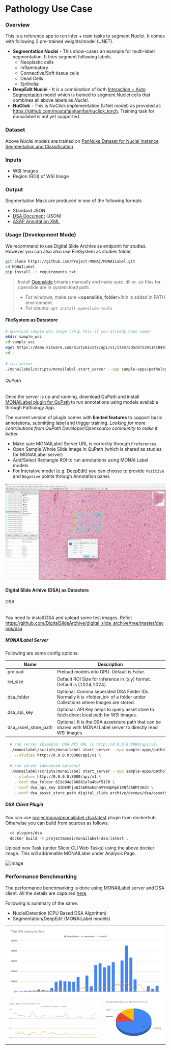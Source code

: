 # Pathology Use Case

### Overview

This is a reference app to run infer + train tasks to segment Nuclei. It comes with following 2 pre-trained
weights/model (UNET).

- **Segmentation Nuclei** - This show-cases an example for multi-label segmentation. It tries segment following labels.
    - Neoplastic cells
    - Inflammatory
    - Connective/Soft tissue cells
    - Dead Cells
    - Epithelial
- **DeepEdit Nuclei** - It is a combination of
  both [Interaction + Auto Segmentation](https://github.com/Project-MONAI/MONAILabel/wiki/DeepEdit) model which is
  trained to segment Nuclei cells that combines all above labels as *Nuclei*.
- **NuClick** - This is NuClick implementation (UNet model) as provided at: https://github.com/mostafajahanifar/nuclick_torch.  Training task for monailabel is not yet supported.

### Dataset

Above _Nuclei_ models are trained
on [PanNuke Dataset for Nuclei Instance Segmentation and Classification](https://warwick.ac.uk/fac/cross_fac/tia/data/pannuke)

### Inputs

- WSI Images
- Region (ROI) of WSI Image

### Output

Segmentation Mask are produced in one of the following formats

- Standard JSON
- [DSA Document](https://digitalslidearchive.github.io/HistomicsTK/examples/segmentation_masks_to_annotations) (JSON)
- [ASAP Annotation XML](https://computationalpathologygroup.github.io/ASAP/)

### Usage (Development Mode)

We recommend to use Digital Slide Archive as endpoint for studies. However you can also also use FileSystem as studies
folder.

```bash
git clone https://github.com/Project-MONAI/MONAILabel.git
cd MONAILabel
pip install -r requirements.txt
```

> Install [Openslide](https://openslide.org/) binaries manually and make sure .dll or .so files for openslide are in system load path.
> - For windows, make sure **&lt;openslide_folder&gt;**/bin is added in PATH environment.
> - For ubuntu: `apt install openslide-tools`

#### FileSystem as Datastore

```bash
# download sample wsi image (skip this if you already have some)
mkdir sample_wsi
cd sample_wsi
wget https://demo.kitware.com/histomicstk/api/v1/item/5d5c07539114c049342b66fb/download
cd -

# run server
./monailabel/scripts/monailabel start_server --app sample-apps/pathology --studies datasets/wsi
```

###### QuPath

Once the server is up and running, download QuPath and
install [MONAILabel plugin for QuPath](../../plugins/qupath) to run annotations using models
available through Pathology App.

The current version of plugin comes with **limited features** to support basic annotations, submitting label and trigger training.  _Looking for more contributions from QuPath Developer/Opensource community to make it better._

- Make sure MONAILabel Server URL is correctly through `Preferences`.
- Open Sample Whole Slide Image in QuPath (which is shared as studies for MONAILabel server)
- Add/Select Rectangle ROI to run annotations using MONAI Label models.
- For Interative model (e.g. DeepEdit) you can choose to provide `Positive` and `Negative` points through Annotation panel.

![image](../../docs/images/qupath.jpg)

#### Digital Slide Arhive (DSA) as Datastore

###### DSA

You need to install DSA and upload some test images.
Refer: https://github.com/DigitalSlideArchive/digital_slide_archive/tree/master/devops/dsa

##### MONAILabel Server

Following are some config options:

| Name                 | Description                                                                                                                 |
|----------------------|-----------------------------------------------------------------------------------------------------------------------------|
| preload              | Preload models into GPU. Default is False.                                                                                  |
| roi_size             | Default ROI Size for inference in [x,y] format. Default is [1024,1024].                                                       |
| dsa_folder           | Optional. Comma seperated DSA Folder IDs. Normally it is <folder_id> of a folder under Collections where Images are stored. |
| dsa_api_key          | Optional. API Key helps to query asset store to fetch direct local path for WSI Images.                                     |
| dsa_asset_store_path | Optional. It is the DSA assetstore path that can be shared with MONAI Label server to directly read WSI Images.             |

```bash
  # run server (Example: DSA API URL is http://0.0.0.0:8080/api/v1)
  ./monailabel/scripts/monailabel start_server --app sample-apps/pathology \
    --studies http://0.0.0.0:8080/api/v1 \

  # run server (Advanced options)
  ./monailabel/scripts/monailabel start_server --app sample-apps/pathology \
    --studies http://0.0.0.0:8080/api/v1 \
    --conf dsa_folder 621e94e2b6881a7a4bef5170 \
    --conf dsa_api_key OJDE9hjuOIS6R8oEqhnVYHUpRpk18NfJABMt36dJ \
    --conf dsa_asset_store_path digital_slide_archive/devops/dsa/assetstore

```

##### DSA Client Plugin
You can use [projectmonai/monailabel-dsa:latest](https://hub.docker.com/r/projectmonai/monailabel-dsa/tags) plugin from dockerhub.  Otherwise you can build from sources as follows.
```bash
  cd plugins/dsa
  docker build -t projectmonai/monailabel-dsa:latest .
```

Upload new Task (under Slicer CLI Web Tasks) using the above docker image. This will add/enable MONAILabel under
Analysis Page.

![image](https://user-images.githubusercontent.com/7339051/157100606-a281e038-5923-43a8-bb82-8fccae51fcff.png)


### Performance Benchmarking

The performance benchmarking is done using MONAILabel server and DSA client. All the details are
captured [here](https://docs.google.com/spreadsheets/d/1TeSOGzcTeeIThEvd_eflJNx0hhZiELNGBiYzwKyYEFg/edit?usp=sharing).

Following is summary of the same:

- NucleiDetection (CPU Based DSA Algorithm)
- Segmentation/DeepEdit (MONAILabel models)

<table>
<tr>
<td colspan="2"><img src="../../docs/images/DSAPerf1.png"/></td>
</tr>
<tr>
<td><img src="../../docs/images/DSAPerf2.png"/></td>
<td><img src="../../docs/images/DSAPerf3.png"/></td>
</tr>
</table>
